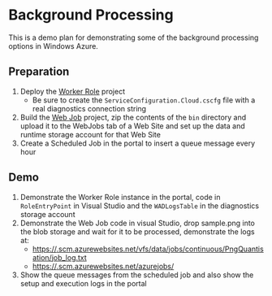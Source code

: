 Background Processing
=====================

This is a demo plan for demonstrating some of the background processing options in Windows Azure.

Preparation
-----------

1. Deploy the [Worker Role](WorkerRole) project
    * Be sure to create the `ServiceConfiguration.Cloud.cscfg` file with a real diagnostics connection string
2. Build the [Web Job](WebJob) project, zip the contents of the `bin` directory and upload it to the WebJobs tab of a Web Site and set up the data and runtime storage account for that Web Site
3. Create a Scheduled Job in the portal to insert a queue message every hour

Demo
----

1. Demonstrate the Worker Role instance in the portal, code in `RoleEntryPoint` in Visual Studio and the `WADLogsTable` in the diagnostics storage account
2. Demonstrate the Web Job code in visual Studio, drop sample.png into the blob storage and wait for it to be processed, demonstrate the logs at:
    * [https://<site>.scm.azurewebsites.net/vfs/data/jobs/continuous/PngQuantisation/job_log.txt](https://<site>.scm.azurewebsites.net/vfs/data/jobs/continuous/PngQuantisation/job_log.txt)
    * [https://<site>.scm.azurewebsites.net/azurejobs/](https://<site>.scm.azurewebsites.net/azurejobs/)
3. Show the queue messages from the scheduled job and also show the setup and execution logs in the portal
